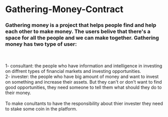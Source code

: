 # Gathering-Money-Contract

<h3>
Gathering money is a project that helps people find and help each other to make money. The users belive that there's a space for all the people and we can make together.
Gathering money has two type of user:
</h3>
<br />
<br />
1- consultant: the people who have information and intelligence in investing on diffrent types of financial markets and investing opportunities.<br />
2- invester: the people who have big amount of money and want to invest on something and increase their assets. But they can't or don't want to find good opportunities, they need someone to tell them what should they do to their money.
<br />
<br />
To make conultants to have the responsibility about thier invester they need to stake some coin in the platform.<br />
